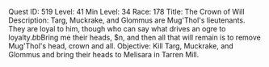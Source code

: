 Quest ID: 519
Level: 41
Min Level: 34
Race: 178
Title: The Crown of Will
Description: Targ, Muckrake, and Glommus are Mug'Thol's lieutenants. They are loyal to him, though who can say what drives an ogre to loyalty.$b$bBring me their heads, $n, and then all that will remain is to remove Mug'Thol's head, crown and all.
Objective: Kill Targ, Muckrake, and Glommus and bring their heads to Melisara in Tarren Mill.
